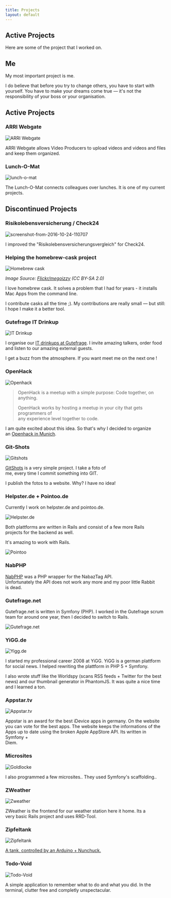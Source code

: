 ```yaml
---
title: Projects
layout: default
---
```


## Active Projects

Here are some of the project that I worked on.

## Me

My most important project is me.

I do believe that before you try to change others, you have to start with yourself. You have to make your dreams come true — it's not the responsibility of your boss or your organisation.

## Active Projects

### ARRI Webgate

![ARRI Webgate](/assets/images/2017-10/webgate.png)

ARRI Webgate allows Video Producers to upload videos and videos and files and keep them organized.

### Lunch-O-Mat

![lunch-o-mat](/assets/images/2015/04/lunch-o-mat-676x467.png)

The Lunch-O-Mat connects colleagues over lunches. It is one of my current projects.

## Discontinued Projects

### Risikolebensversicherung / Check24

![screenshot-from-2016-10-24-110707](/assets/images/2015/04/check24.png)

I improved the "Risikolebensversicherungsvergleich" for Check24.

### Helping the homebrew-cask project

![Homebrew cask](/assets/images/2013-06/casks.jpg)

_Image Source: [Flickr/megoizzy](http://www.flickr.com/photos/megoizzy/) (CC BY-SA 2.0)_

I love homebrew cask. It solves a problem that I had for years - it installs Mac Apps from the command line.

I contribute casks all the time ;). My contributions are really small — but still: I hope I make it a better tool.

### Gutefrage IT Drinkup

![IT Drinkup](/assets/images/2013-07/it-drinkup.jpg)

I organise our [IT drinkups at Gutefrage](http://www.meetup.com/Gutefrage-IT-Drinkup/). I invite amazing talkers, order food and listen to our amazing external guests.

I get a buzz from the atmosphere. If you want meet me on the next one !

### OpenHack

![Openhack](/assets/images/2013-03/openhack.jpg)

> OpenHack is a meetup with a simple purpose: Code together, on anything.
> 
> OpenHack works by hosting a meetup in your city that gets programmers of  
> any experience level together to code.

I am quite excited about this idea. So that's why I decided to organize  
an [Openhack in Munich](http://www.meetup.com/OpenHack-Munich).

### Git-Shots

![Gitshots](/assets/images/2013-03/git.mug.im.jpg)

[GitShots](http://git.mug.im) is a very simple project. I take a foto of  
me, every time I commit something into GIT.

I publish the fotos to a website. Why? I have no idea!

### Helpster.de + Pointoo.de

Currently I work on helpster.de and pointoo.de.

![Helpster.de](/assets/images/2012-12/helpster.jpg)

Both plattforms are written in Rails and consist of a few more Rails  
projects for the backend as well.

It's amazing to work with Rails.

![Pointoo](/assets/images/2012-12/pointoo.jpg)

### NabPHP

[NabPHP](https://code.google.com/p/nabphp/) was a PHP wrapper for the NabazTag API.  
Unfortunately the API does not work any more and my poor little Rabbit  
is dead.

### Gutefrage.net

Gutefrage.net is written in Symfony (PHP). I worked in the Gutefrage scrum team for around one year, then I decided to switch to Rails.

![Gutefrage.net](/assets/images/2012-12/gutefrage.jpg)

### YiGG.de

![Yigg.de](/assets/images/2012-12/yigg.jpg)

I started my professional career 2008 at YiGG. YiGG is a german plattform for social news. I helped rewriting the plattform in PHP 5 + Symfony.

I also wrote stuff like the Worldspy (scans RSS feeds + Twitter for the best news) and our thumbnail generator in PhantomJS. It was quite a nice time and I learned a ton.

### Appstar.tv

![Appstar.tv](/assets/images/2012-12/appstar.jpg)

Appstar is an award for the best iDevice apps in germany. On the website you can vote for the best apps. The website keeps the informations of the Apps up to date using the broken Apple AppStore API. Its written in Symfony +  
Diem.

### Microsites

![Goldlocke](/assets/images/2012-12/goldlocke.jpg)

I also programmed a few microsites.. They used Symfony's scaffolding..

### ZWeather

![Zweather](/assets/images/2012-12/zweather.jpg)

ZWeather is the frontend for our weather station here it home. Its a  
very basic Rails project and uses RRD-Tool.

### Zipfeltank

![Zipfeltank](/assets/images/2013-01/zipfeltank.jpg)

[A tank, controlled by an Arduino + Nunchuck.](https://www.zipfelmaus.com/blog/zipfeltank-version-0-1/)

### Todo-Void

![Todo-Void](/assets/images/2012-12/todo-void.jpg)

A simple application to remember what to do and what you did. In the terminal, clutter free and completly unspectacular.